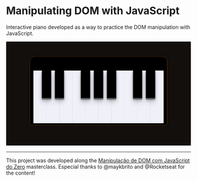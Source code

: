 # Manipulating DOM with JavaScript


Interactive piano developed as a way to practice the DOM manipulation with JavaScript.

![screenshot](/assets/screenshot.png)

---

This project was developed along the [Manipulação de DOM com JavaScript do Zero](https://www.youtube.com/watch?v=UftSB4DaRU4&list=WL&index=6&t=2809s) masterclass. Especial thanks to @maykbrito and @Rocketseat for the content!
